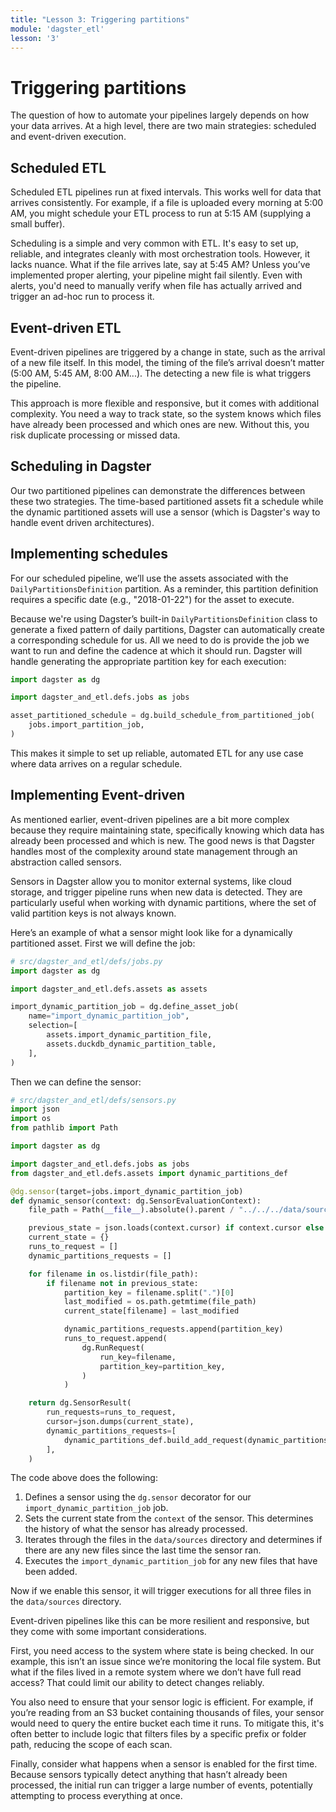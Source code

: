 ```yaml
---
title: "Lesson 3: Triggering partitions"
module: 'dagster_etl'
lesson: '3'
---
```


# Triggering partitions

The question of how to automate your pipelines largely depends on how your data arrives. At a high level, there are two main strategies: scheduled and event-driven execution.

## Scheduled ETL
Scheduled ETL pipelines run at fixed intervals. This works well for data that arrives consistently. For example, if a file is uploaded every morning at 5:00 AM, you might schedule your ETL process to run at 5:15 AM (supplying a small buffer).

Scheduling is a simple and very common with ETL. It's easy to set up, reliable, and integrates cleanly with most orchestration tools. However, it lacks nuance. What if the file arrives late, say at 5:45 AM? Unless you’ve implemented proper alerting, your pipeline might fail silently. Even with alerts, you'd need to manually verify when file has actually arrived and trigger an ad-hoc run to process it.

## Event-driven ETL
Event-driven pipelines are triggered by a change in state, such as the arrival of a new file itself. In this model, the timing of the file’s arrival doesn’t matter (5:00 AM, 5:45 AM, 8:00 AM...). The detecting a new file is what triggers the pipeline.

This approach is more flexible and responsive, but it comes with additional complexity. You need a way to track state, so the system knows which files have already been processed and which ones are new. Without this, you risk duplicate processing or missed data.

## Scheduling in Dagster

Our two partitioned pipelines can demonstrate the differences between these two strategies. The time-based partitioned assets fit a schedule while the dynamic partitioned assets will use a sensor (which is Dagster's way to handle event driven architectures).

## Implementing schedules

For our scheduled pipeline, we’ll use the assets associated with the `DailyPartitionsDefinition` partition. As a reminder, this partition definition requires a specific date (e.g., "2018-01-22") for the asset to execute.

Because we're using Dagster’s built-in `DailyPartitionsDefinition` class to generate a fixed pattern of daily partitions, Dagster can automatically create a corresponding schedule for us. All we need to do is provide the job we want to run and define the cadence at which it should run. Dagster will handle generating the appropriate partition key for each execution:

```python
import dagster as dg

import dagster_and_etl.defs.jobs as jobs

asset_partitioned_schedule = dg.build_schedule_from_partitioned_job(
    jobs.import_partition_job,
)
```

This makes it simple to set up reliable, automated ETL for any use case where data arrives on a regular schedule.

## Implementing Event-driven

As mentioned earlier, event-driven pipelines are a bit more complex because they require maintaining state, specifically knowing which data has already been processed and which is new. The good news is that Dagster handles most of the complexity around state management through an abstraction called sensors.

Sensors in Dagster allow you to monitor external systems, like cloud storage, and trigger pipeline runs when new data is detected. They are particularly useful when working with dynamic partitions, where the set of valid partition keys is not always known.

Here’s an example of what a sensor might look like for a dynamically partitioned asset. First we will define the job:

```python
# src/dagster_and_etl/defs/jobs.py
import dagster as dg

import dagster_and_etl.defs.assets as assets

import_dynamic_partition_job = dg.define_asset_job(
    name="import_dynamic_partition_job",
    selection=[
        assets.import_dynamic_partition_file,
        assets.duckdb_dynamic_partition_table,
    ],
)
```

Then we can define the sensor:

```python
# src/dagster_and_etl/defs/sensors.py
import json
import os
from pathlib import Path

import dagster as dg

import dagster_and_etl.defs.jobs as jobs
from dagster_and_etl.defs.assets import dynamic_partitions_def

@dg.sensor(target=jobs.import_dynamic_partition_job)
def dynamic_sensor(context: dg.SensorEvaluationContext):
    file_path = Path(__file__).absolute().parent / "../../../data/source/"

    previous_state = json.loads(context.cursor) if context.cursor else {}
    current_state = {}
    runs_to_request = []
    dynamic_partitions_requests = []

    for filename in os.listdir(file_path):
        if filename not in previous_state:
            partition_key = filename.split(".")[0]
            last_modified = os.path.getmtime(file_path)
            current_state[filename] = last_modified

            dynamic_partitions_requests.append(partition_key)
            runs_to_request.append(
                dg.RunRequest(
                    run_key=filename,
                    partition_key=partition_key,
                )
            )

    return dg.SensorResult(
        run_requests=runs_to_request,
        cursor=json.dumps(current_state),
        dynamic_partitions_requests=[
            dynamic_partitions_def.build_add_request(dynamic_partitions_requests)
        ],
    )
```

The code above does the following:

1. Defines a sensor using the `dg.sensor` decorator for our `import_dynamic_partition_job` job.
2. Sets the current state from the `context` of the sensor. This determines the history of what the sensor has already processed.
3. Iterates through the files in the `data/sources` directory and determines if there are any new files since the last time the sensor ran.
4. Executes the `import_dynamic_partition_job` for any new files that have been added.

Now if we enable this sensor, it will trigger executions for all three files in the `data/sources` directory.

Event-driven pipelines like this can be more resilient and responsive, but they come with some important considerations.

First, you need access to the system where state is being checked. In our example, this isn’t an issue since we’re monitoring the local file system. But what if the files lived in a remote system where we don’t have full read access? That could limit our ability to detect changes reliably.

You also need to ensure that your sensor logic is efficient. For example, if you’re reading from an S3 bucket containing thousands of files, your sensor would need to query the entire bucket each time it runs. To mitigate this, it's often better to include logic that filters files by a specific prefix or folder path, reducing the scope of each scan.

Finally, consider what happens when a sensor is enabled for the first time. Because sensors typically detect anything that hasn’t already been processed, the initial run can trigger a large number of events, potentially attempting to process everything at once.
